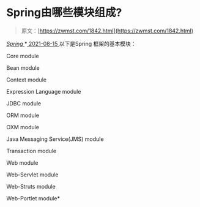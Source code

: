 <!--yml
category: 未分类
date: 0001-01-01 00:00:00
-->

# Spring由哪些模块组成?

> 原文：[https://zwmst.com/1842.html](https://zwmst.com/1842.html)

   [ *Spring* ](https://zwmst.com/spring)*[ <time datetime="2021-08-15T16:40:25+08:00"> 2021-08-15 </time> ](https://zwmst.com/1842.html)  以下是Spring 框架的基本模块：

Core module

Bean module

Context module

Expression Language module

JDBC module

ORM module

OXM module

Java Messaging Service(JMS) module

Transaction module

Web module

Web-Servlet module

Web-Struts module

Web-Portlet module*